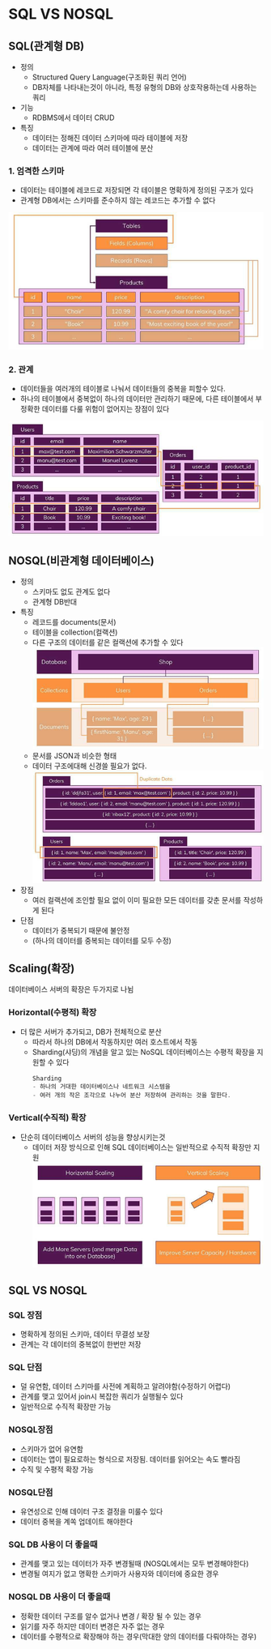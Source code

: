 # SQL VS NOSQL

## SQL(관계형 DB)

- 정의
  - Structured Query Language(구조화된 쿼리 언어)
  - DB자체를 나타내는것이 아니라, 특정 유형의 DB와 상호작용하는데 사용하는 쿼리
- 기능
  - RDBMS에서 데이터 CRUD
- 특징
  - 데이터는 정해진 데이터 스키마에 따라 테이블에 저장
  - 데이터는 관계에 따라 여러 테이블에 분산

### 1. 엄격한 스키마

- 데이터는 테이블에 레코드로 저장되면 각 테이블은 명확하게 정의된 구조가 있다
- 관계형 DB에서는 스키마를 준수하지 않는 레코드는 추가할 수 없다

![Untitled](./assets/schema.png)

### 2. 관계

- 데이터들을 여러개의 테이블로 나눠서 데이터들의 중복을 피할수 있다.
- 하나의 테이블에서 중복없이 하나의 데이터만 관리하기 때문에, 다른 테이블에서 부정확한 데이터를 다룰 위험이 없어지는 장점이 있다

![Untitled](./assets/realation.png)

## NOSQL(비관계형 데이터베이스)

- 정의
  - 스키마도 없도 관계도 없다
  - 관계형 DB반대
- 특징
  - 레코드를 documents(문서)
  - 테이블을 collection(컬랙션)
  - 다른 구조의 데이터를 같은 컬랙션에 추가할 수 있다
  ![Untitled](./assets/nosql1.png)
  - 문서를 JSON과 비슷한 형태
  - 데이터 구조에대해 신경쓸 필요가 없다.
  ![Untitled](./assets/nosql2.png)
- 장점
  - 여러 컬랙션에 조인할 필요 없이 이미 필요한 모든 데이터를 갖춘 문서를 작성하게 된다
- 단점
  - 데이터가 중복되기 때문에 불안정
  - (하나의 데이터를 중복되는 데이터를 모두 수정)

## Scaling(확장)

데이터베이스 서버의 확장은 두가지로 나뉨

### **Horizontal(수평적) 확장**

- 더 많은 서버가 추가되고, DB가 전체적으로 분산
  - 따라서 하나의 DB에서 작동하지만 여러 호스트에서 작동
  - Sharding(샤딩)의 개념을 알고 있는 NoSQL 데이터베이스는 수평적 확장을 지원할 수 있다
    ```jsx
    Sharding
    - 하나의 거대한 데이터베이스나 네트워크 시스템을
    - 여러 개의 작은 조각으로 나누어 분산 저장하여 관리하는 것을 말한다.
    ```

### **Vertical(수직적) 확장**

- 단순히 데이터베이스 서버의 성능을 향상시키는것
  - 데이터 저장 방식으로 인해 SQL 데이터베이스는 일반적으로 수직적 확장만 지원
    ![Untitled](./assets/scaling.png)

## SQL VS NOSQL

### SQL 장점

- 명확하게 정의된 스키마, 데이터 무결성 보장
- 관계는 각 데이터의 중복없이 한번만 저장

### SQL 단점

- 덜 유연함, 데이터 스키마를 사전에 계획하고 알려야함(수정하기 어렵다)
- 관계를 맺고 있어서 join시 복잡한 쿼리가 실행될수 있다
- 일반적으로 수직적 확장만 가능

### NOSQL장점

- 스키마가 없어 유연함
- 데이터는 앱이 필요로하는 형식으로 저장됨. 데이터를 읽어오는 속도 빨라짐
- 수직 및 수평적 확장 가능

### NOSQL단점

- 유연성으로 인해 데이터 구조 결정을 미룰수 있다
- 데이터 중복을 계쏙 업데이트 해야한다

### SQL DB 사용이 더 좋을때

- 관계를 맺고 있는 데이터가 자주 변경될때 (NOSQL에서는 모두 변경해야한다)
- 변경될 여지가 없고 명확한 스키마가 사용자와 데이터에 중요한 경우

### NOSQL DB 사용이 더 좋을때

- 정확한 데이터 구조를 알수 없거나 변경 / 확장 될 수 있는 경우
- 읽기를 자주 하지만 데이터 변경은 자주 없는 경우
- 데이터를 수평적으로 확장해야 하는 경우(막대한 양의 데이터를 다뤄야하는 경우)
